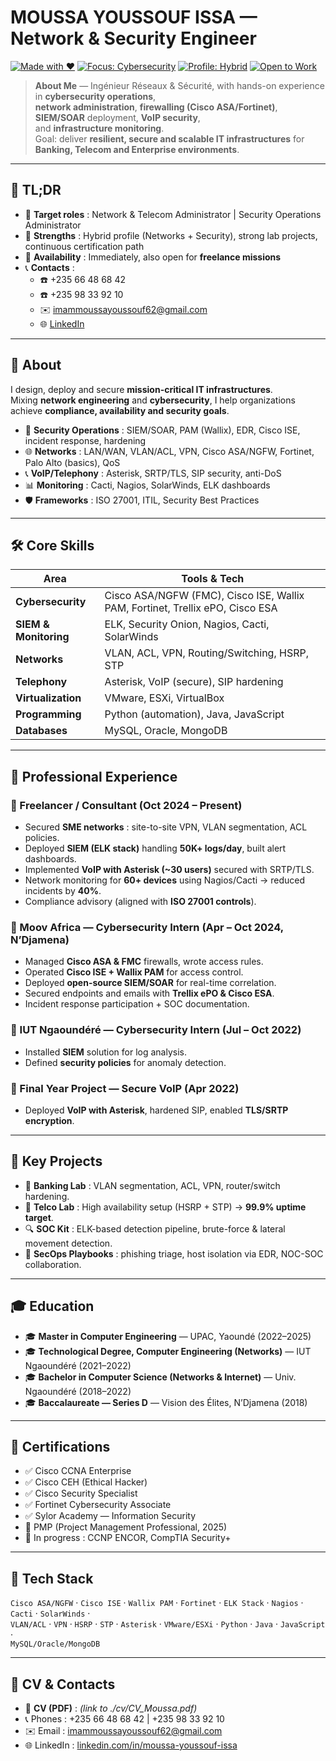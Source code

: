 # MOUSSA YOUSSOUF ISSA — Network & Security Engineer

[![Made with ❤️](https://img.shields.io/badge/Made%20with-%E2%9D%A4%EF%B8%8F-informational)](#)
[![Focus: Cybersecurity](https://img.shields.io/badge/Focus-Cybersecurity-blue)](#)
[![Profile: Hybrid](https://img.shields.io/badge/Profile-Hybrid%20Networks%20%26%20Security-orange)](#)
[![Open to Work](https://img.shields.io/badge/Open%20to-Work-success)](#)

> **About Me** — Ingénieur Réseaux & Sécurité, with hands-on experience in **cybersecurity operations**,  
> **network administration**, **firewalling (Cisco ASA/Fortinet)**, **SIEM/SOAR** deployment, **VoIP security**,  
> and **infrastructure monitoring**.  
> Goal: deliver **resilient, secure and scalable IT infrastructures** for **Banking, Telecom and Enterprise environments**.  

---

## 📌 TL;DR
- 🎯 **Target roles** : Network & Telecom Administrator | Security Operations Administrator  
- 🧩 **Strengths** : Hybrid profile (Networks + Security), strong lab projects, continuous certification path  
- 🔑 **Availability** : Immediately, also open for **freelance missions**  
- 📞 **Contacts** :  
  - ☎️ +235 66 48 68 42  
  - ☎️ +235 98 33 92 10  
  - ✉️ imammoussayoussouf62@gmail.com  
  - 🌐 [LinkedIn](www.linkedin.com/in/moussa-y-935193198)



---

## 🧭 About
I design, deploy and secure **mission-critical IT infrastructures**.  
Mixing **network engineering** and **cybersecurity**, I help organizations achieve **compliance, availability and security goals**.

- 🔐 **Security Operations** : SIEM/SOAR, PAM (Wallix), EDR, Cisco ISE, incident response, hardening  
- 🌐 **Networks** : LAN/WAN, VLAN/ACL, VPN, Cisco ASA/NGFW, Fortinet, Palo Alto (basics), QoS  
- 📞 **VoIP/Telephony** : Asterisk, SRTP/TLS, SIP security, anti-DoS  
- 📊 **Monitoring** : Cacti, Nagios, SolarWinds, ELK dashboards  
- 🛡️ **Frameworks** : ISO 27001, ITIL, Security Best Practices  

---

## 🛠️ Core Skills

| Area | Tools & Tech |
|---|---|
| **Cybersecurity** | Cisco ASA/NGFW (FMC), Cisco ISE, Wallix PAM, Fortinet, Trellix ePO, Cisco ESA |
| **SIEM & Monitoring** | ELK, Security Onion, Nagios, Cacti, SolarWinds |
| **Networks** | VLAN, ACL, VPN, Routing/Switching, HSRP, STP |
| **Telephony** | Asterisk, VoIP (secure), SIP hardening |
| **Virtualization** | VMware, ESXi, VirtualBox |
| **Programming** | Python (automation), Java, JavaScript |
| **Databases** | MySQL, Oracle, MongoDB |

---

## 💼 Professional Experience

### 🔹 Freelancer / Consultant (Oct 2024 – Present)
- Secured **SME networks** : site-to-site VPN, VLAN segmentation, ACL policies.  
- Deployed **SIEM (ELK stack)** handling **50K+ logs/day**, built alert dashboards.  
- Implemented **VoIP with Asterisk (~30 users)** secured with SRTP/TLS.  
- Network monitoring for **60+ devices** using Nagios/Cacti → reduced incidents by **40%**.  
- Compliance advisory (aligned with **ISO 27001 controls**).  

### 🔹 Moov Africa — Cybersecurity Intern (Apr – Oct 2024, N’Djamena)
- Managed **Cisco ASA & FMC** firewalls, wrote access rules.  
- Operated **Cisco ISE + Wallix PAM** for access control.  
- Deployed **open-source SIEM/SOAR** for real-time correlation.  
- Secured endpoints and emails with **Trellix ePO & Cisco ESA**.  
- Incident response participation + SOC documentation.  

### 🔹 IUT Ngaoundéré — Cybersecurity Intern (Jul – Oct 2022)
- Installed **SIEM** solution for log analysis.  
- Defined **security policies** for anomaly detection.  

### 🔹 Final Year Project — Secure VoIP (Apr 2022)
- Deployed **VoIP with Asterisk**, hardened SIP, enabled **TLS/SRTP encryption**.  

---

## 🚀 Key Projects
- 🏦 **Banking Lab** : VLAN segmentation, ACL, VPN, router/switch hardening.  
- 📡 **Telco Lab** : High availability setup (HSRP + STP) → **99.9% uptime target**.  
- 🔍 **SOC Kit** : ELK-based detection pipeline, brute-force & lateral movement detection.  
- 📑 **SecOps Playbooks** : phishing triage, host isolation via EDR, NOC-SOC collaboration.  

---

## 🎓 Education
- 🎓 **Master in Computer Engineering** — UPAC, Yaoundé (2022–2025)  
- 🎓 **Technological Degree, Computer Engineering (Networks)** — IUT Ngaoundéré (2021–2022)  
- 🎓 **Bachelor in Computer Science (Networks & Internet)** — Univ. Ngaoundéré (2018–2022)  
- 🎓 **Baccalaureate — Series D** — Vision des Élites, N’Djamena (2018)  

---

## 📜 Certifications
- ✅ Cisco CCNA Enterprise  
- ✅ Cisco CEH (Ethical Hacker)  
- ✅ Cisco Security Specialist  
- ✅ Fortinet Cybersecurity Associate  
- ✅ Sylor Academy — Information Security  
- 🎯 PMP (Project Management Professional, 2025)  
- 🚀 In progress : CCNP ENCOR, CompTIA Security+  

---

## 🧩 Tech Stack
`Cisco ASA/NGFW` · `Cisco ISE` · `Wallix PAM` · `Fortinet` · `ELK Stack` · `Nagios` · `Cacti` · `SolarWinds` ·  
`VLAN/ACL` · `VPN` · `HSRP` · `STP` · `Asterisk` · `VMware/ESXi` · `Python` · `Java` · `JavaScript` ·  
`MySQL/Oracle/MongoDB`

---

## 📎 CV & Contacts
- 📄 **CV (PDF)** : *(link to ./cv/CV_Moussa.pdf)*  
- 📞 Phones : +235 66 48 68 42 | +235 98 33 92 10  
- ✉️ Email : imammoussayoussouf62@gmail.com  
- 🌐 LinkedIn : [linkedin.com/in/moussa-youssouf-issa](https://linkedin.com/in/moussa-youssouf-issa)
